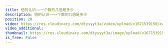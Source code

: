 ```yaml
---
title: 倍的认识——一个数的几倍是多少
description: 倍的认识——一个数的几倍是多少
position: 20
video: https://res.cloudinary.com/dtysyyt3a/video/upload/v1671539150/easymath/3年级上/05单元倍的认识/lx9c9ugnszjqsnu5e1ho.mp4
video_additional: 
thumbnail: https://res.cloudinary.com/dtysyyt3a/image/upload/v1671539151/easymath/3年级上/05单元倍的认识/d5hnj2v8q2l6vttrcotg.png
is_free: False
---
```

